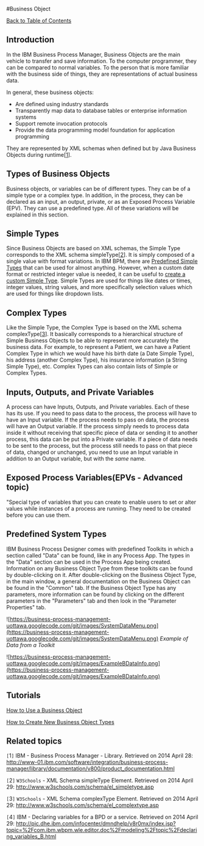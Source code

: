 #Business Object

[Back to Table of Contents](Table_Of_Contents.md)

## Introduction ##

In the IBM Business Process Manager, Business Objects are the main vehicle to transfer and save information. To the computer programmer, they can be compared to normal variables. To the person that is more familiar with the business side of things, they are representations of actual business data.

In general, these business objects:
  * Are defined using industry standards
  * Transparently map data to database tables or enterprise information systems
  * Support remote invocation protocols
  * Provide the data programming model foundation for application programming

They are represented by XML schemas when defined but by Java Business Objects during runtime[[1](Business_Object#References.md)].

## Types of Business Objects ##

Business objects, or variables can be of different types. They can be of a simple type or a complex type. In addition, in the process, they can be declared as an input, an output, private, or as an Exposed Process Variable (EPV). They can use a predefined type. All of these variations will be explained in this section.

## Simple Types ##

Since Business Objects are based on XML schemas, the Simple Type corresponds to the XML schema simpleType[[2](Business_Object#References.md)]. It is simply composed of a single value with format variations. In IBM BPM, there are [Predefined Simple Types](Business_Object#Predefined_System_Types.md) that can be used for almost anything. However, when a custom date format or restricted integer value is needed, it can be useful to [create a custom Simple Type](Business_Object#How_to_Create_a_New_Simple_Business_Object_Type.md). Simple Types are used for things like dates or times, integer values, string values, and more specifically selection values which are used for things like dropdown lists.

## Complex Types ##

Like the Simple Type, the Complex Type is based on the XML schema complexType[[3](Business_Object#References.md)]. It basically corresponds to a hierarchical structure of Simple Business Objects to be able to represent more accurately the business data. For example, to represent a Patient, we can have a Patient Complex Type in which we would have his birth date (a Date Simple Type), his address (another Complex Type), his insurance information (a String Simple Type), etc. Complex Types can also contain lists of Simple or Complex Types.

## Inputs, Outputs, and Private Variables ##

A process can have Inputs, Outputs, and Private variables. Each of these has its use. If you need to pass data to the process, the process will have to have an Input variable. If the process needs to pass on data, the process will have an Output variable. If the process simply needs to process data inside it without receiving that specific piece of data or sending it to another process, this data can be put into a Private variable. If a piece of data needs to be sent to the process, but the process still needs to pass on that piece of data, changed or unchanged, you need to use an Input variable in addition to an Output variable, but with the _same_ name.

## Exposed Process Variables(EPVs - Advanced topic) ##

"Special type of variables that you can create to enable users to set or alter values while instances of a process are running. They need to be created before you can use them.

## Predefined System Types ##

IBM Business Process Designer comes with predefined Toolkits in which a section called "Data" can be found, like in any Process App. The types in the "Data" section can be used in the Process App being created. Information on any Business Object Type from these toolkits can be found by double-clicking on it. After double-clicking on the Business Object Type, in the main window, a general documentation on the Business Object can be found in the "Common" tab. If the Business Object Type has any parameters, more information can be found by clicking on the different parameters in the "Parameters" tab and then look in the "Parameter Properties" tab.

![https://business-process-management-uottawa.googlecode.com/git/images/SystemDataMenu.png](https://business-process-management-uottawa.googlecode.com/git/images/SystemDataMenu.png)
_Example of Data from a Toolkit_

![https://business-process-management-uottawa.googlecode.com/git/images/ExampleBDataInfo.png](https://business-process-management-uottawa.googlecode.com/git/images/ExampleBDataInfo.png)


## Tutorials ##

[How to Use a Business Object](TutorialUseDefinedBusinessObject.md)

[How to Create New Business Object Types](TutorialCreateBusinessObjectTypes.md)


## Related topics ##

`[`1`]` IBM - Business Process Manager - Library. Retrieved on 2014 April 28: http://www-01.ibm.com/software/integration/business-process-manager/library/documentation/v800/product_documentation.html

`[`2`]` `W3Schools` - XML Schema simpleType Element. Retrieved on 2014 April 29: http://www.w3schools.com/schema/el_simpletype.asp

`[`3`]` `W3Schools` - XML Schema complexType Element. Retrieved on 2014 April 29: http://www.w3schools.com/schema/el_complextype.asp

`[`4`]` IBM - Declaring variables for a BPD or a service. Retrieved on 2014 April 29: http://pic.dhe.ibm.com/infocenter/dmndhelp/v8r0mx/index.jsp?topic=%2Fcom.ibm.wbpm.wle.editor.doc%2Fmodeling%2Ftopic%2Fdeclaring_variables_B.html